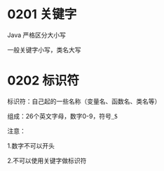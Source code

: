 # 0201 关键字
Java 严格区分大小写

一般关键字小写，类名大写
# 0202 标识符
标识符：自己起的一些名称（变量名、函数名、类名等）

组成：26个英文字母，数字0-9，<font face="Red">符号_$</font>

注意：

1.数字不可以开头

2.不可以使用关键字做标识符